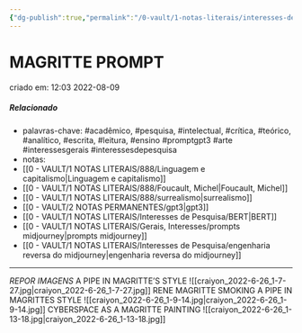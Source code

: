 ```yaml
---
{"dg-publish":true,"permalink":"/0-vault/1-notas-literais/interesses-de-pesquisa/magritte-prompt/","tags":["acadêmico","pesquisa","intelectual","crítica","teórico","analítico","escrita","leitura","ensino","promptgpt3","arte","interessesgerais","interessesdepesquisa"],"dgHomeLink":true,"dgShowLocalGraph":true,"dgShowFileTree":true,"dgEnableSearch":true}
---
```



# MAGRITTE PROMPT
criado em: 12:03 2022-08-09

##### Relacionado
- palavras-chave: 
#acadêmico, #pesquisa, #intelectual, #crítica, #teórico, #analítico, #escrita, #leitura, #ensino 
#promptgpt3 #arte #interessesgerais #interessesdepesquisa 
- notas:
- [[0 - VAULT/1 NOTAS LITERAIS/888/Linguagem e capitalismo\|Linguagem e capitalismo]]
- [[0 - VAULT/1 NOTAS LITERAIS/888/Foucault, Michel\|Foucault, Michel]]
- [[0 - VAULT/1 NOTAS LITERAIS/888/surrealismo\|surrealismo]]
- [[0 - VAULT/2 NOTAS PERMANENTES/gpt3\|gpt3]]
- [[0 - VAULT/1 NOTAS LITERAIS/Interesses de Pesquisa/BERT\|BERT]]
- [[0 - VAULT/1 NOTAS LITERAIS/Gerais, Interesses/prompts midjourney\|prompts midjourney]]
- [[0 - VAULT/1 NOTAS LITERAIS/Interesses de Pesquisa/engenharia reversa do midjourney\|engenharia reversa do midjourney]]
---
*REPOR IMAGENS*
A PIPE IN MAGRITTE’S STYLE ![[craiyon_2022-6-26_1-7-27.jpg\|craiyon_2022-6-26_1-7-27.jpg]]
RENE MAGRITTE SMOKING A PIPE IN MAGRITTES STYLE ![[craiyon_2022-6-26_1-9-14.jpg\|craiyon_2022-6-26_1-9-14.jpg]]
CYBERSPACE AS A MAGRITTE PAINTING
![[craiyon_2022-6-26_1-13-18.jpg\|craiyon_2022-6-26_1-13-18.jpg]]

